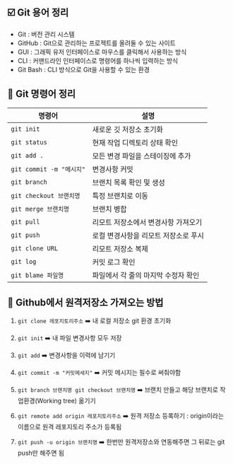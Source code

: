 ## ☑️ Git 용어 정리
* Git : 버전 관리 시스템
* GitHub : Git으로 관리하는 프로젝트를 올려둘 수 있는 사이트
* GUI : 그래픽 유저 인터페이스로 마우스를 클릭해서 사용하는 방식
* CLI : 커맨드라인 인터페이스로 명령어를 하나씩 입력하는 방식
* Git Bash : CLI 방식으로 Git을 사용할 수 있는 환경
  
## 📓 Git 명령어 정리
  
  
| 명령어                | 설명                                 | 
|-----------------------|------------------------------------|
| `git init`           | 새로운 깃 저장소 초기화              |
| `git status`         | 현재 작업 디렉토리 상태 확인          |
| `git add .`          | 모든 변경 파일을 스테이징에 추가       |
| `git commit -m "메시지"` | 변경사항 커밋                       |
| `git branch`         | 브랜치 목록 확인 및 생성             |
| `git checkout 브랜치명` | 특정 브랜치로 이동                  |
| `git merge 브랜치명`  | 브랜치 병합                         |
| `git pull`           | 리모트 저장소에서 변경사항 가져오기    |
| `git push`           | 로컬 변경사항을 리모트 저장소로 푸시   |
| `git clone URL`      | 리모트 저장소 복제                   |
| `git log`            | 커밋 로그 확인                      |
| `git blame 파일명`   | 파일에서 각 줄의 마지막 수정자 확인    |
  
  
## 📩 Github에서 원격저장소 가져오는 방법
  
1. `git clone 레포지토리주소` ➡️ 내 로컬 저장소 git 환경 초기화

2. `git init` ➡️ 내 파일 변경사항 모두 저장

3. `git add` ➡️ 변경사항을 이력에 남기기

4. `git commit -m "커밋메세지"` ➡️ 커밋 메시지는 필수로 써줘야함

5. `git branch 브랜치명 git checkout 브랜치명` ➡️ 브랜치 만들고 해당 브랜치로 작업환경(Working tree) 옮기기

6. `git remote add origin 레포지토리주소` ➡️ 원격 저장소 등록하기 : origin이라는 이름으로 원격 레포지토리 주소가 등록됨

7. `git push -u origin 브랜치명` ➡️ 한번만 원격저장소와 연동해주면 그 뒤로는 git push만 해주면 됨


